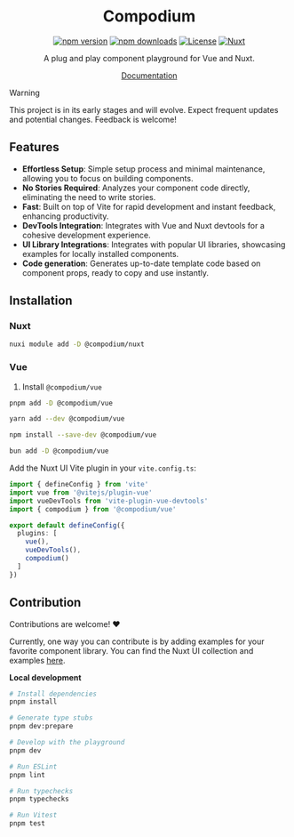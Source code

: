 <div align="center">
  
# Compodium

[![npm version][npm-version-src]][npm-version-href]
[![npm downloads][npm-downloads-src]][npm-downloads-href]
[![License][license-src]][license-href]
[![Nuxt][nuxt-src]][nuxt-href]

A plug and play component playground for Vue and Nuxt.

[Documentation](https://compodium.dev/getting-started)

</div>

> [!WARNING]
> This project is in its early stages and will evolve. Expect frequent updates and potential changes. Feedback is welcome!

## Features

- **Effortless Setup**: Simple setup process and minimal maintenance, allowing you to focus on building components.
- **No Stories Required**: Analyzes your component code directly, eliminating the need to write stories.
- **Fast**: Built on top of Vite for rapid development and instant feedback, enhancing productivity.
- **DevTools Integration**: Integrates with Vue and Nuxt devtools for a cohesive development experience.
- **UI Library Integrations**: Integrates with popular UI libraries, showcasing examples for locally installed components.
- **Code generation**: Generates up-to-date template code based on component props, ready to copy and use instantly.


## Installation

### Nuxt

```bash [pnpm]
nuxi module add -D @compodium/nuxt
```

### Vue

1. Install `@compodium/vue`

```bash [pnpm]
pnpm add -D @compodium/vue
```

```bash [yarn]
yarn add --dev @compodium/vue
```

```bash [npm]
npm install --save-dev @compodium/vue
```

```bash [bun]
bun add -D @compodium/vue
```

Add the Nuxt UI Vite plugin in your `vite.config.ts`:

```ts [vite.config.ts]
import { defineConfig } from 'vite'
import vue from '@vitejs/plugin-vue'
import vueDevTools from 'vite-plugin-vue-devtools'
import { compodium } from '@compodium/vue'

export default defineConfig({
  plugins: [
    vue(),
    vueDevTools(),
    compodium()
  ]
})
```
## Contribution
Contributions are welcome! ♥️

Currently, one way you can contribute is by adding examples for your favorite component library. You can find the Nuxt UI collection and examples [here](https://github.com/romhml/compodium/tree/main/packages/examples/src/index.ts).

**Local development**

```bash
# Install dependencies
pnpm install

# Generate type stubs
pnpm dev:prepare

# Develop with the playground
pnpm dev

# Run ESLint
pnpm lint

# Run typechecks 
pnpm typechecks 

# Run Vitest
pnpm test
```

<!-- Badges -->
[npm-version-src]: https://img.shields.io/npm/v/compodium/latest.svg?style=flat&colorA=020420&colorB=00DC82
[npm-version-href]: https://npmjs.com/package/compodium

[npm-downloads-src]: https://img.shields.io/npm/dm/compodium.svg?style=flat&colorA=020420&colorB=00DC82
[npm-downloads-href]: https://npm.chart.dev/compodium

[license-src]: https://img.shields.io/npm/l/compodium.svg?style=flat&colorA=020420&colorB=00DC82
[license-href]: https://npmjs.com/package/compodium

[nuxt-src]: https://img.shields.io/badge/Nuxt-020420?logo=nuxt.js
[nuxt-href]: https://nuxt.com
